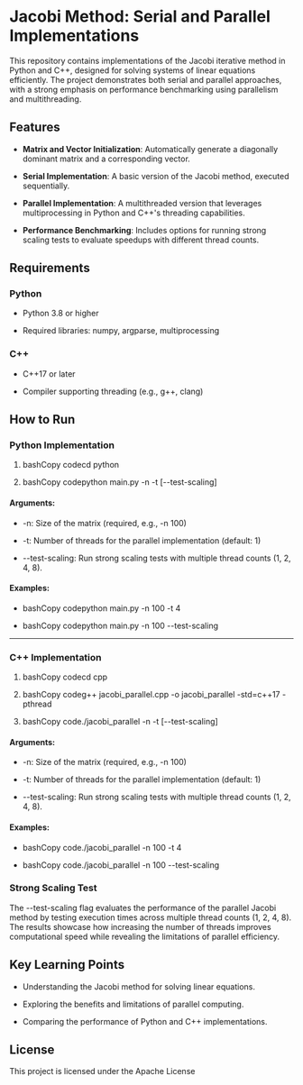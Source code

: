 Jacobi Method: Serial and Parallel Implementations
==================================================

This repository contains implementations of the Jacobi iterative method in Python and C++, designed for solving systems of linear equations efficiently. The project demonstrates both serial and parallel approaches, with a strong emphasis on performance benchmarking using parallelism and multithreading.

Features
--------

*   **Matrix and Vector Initialization**: Automatically generate a diagonally dominant matrix and a corresponding vector.
    
*   **Serial Implementation**: A basic version of the Jacobi method, executed sequentially.
    
*   **Parallel Implementation**: A multithreaded version that leverages multiprocessing in Python and C++'s threading capabilities.
    
*   **Performance Benchmarking**: Includes options for running strong scaling tests to evaluate speedups with different thread counts.
    

Requirements
------------

### Python

*   Python 3.8 or higher
    
*   Required libraries: numpy, argparse, multiprocessing
    

### C++

*   C++17 or later
    
*   Compiler supporting threading (e.g., g++, clang)
    

How to Run
----------

### Python Implementation

1.  bashCopy codecd python
    
2.  bashCopy codepython main.py -n \-t \[--test-scaling\]
    

#### Arguments:

*   \-n: Size of the matrix (required, e.g., -n 100)
    
*   \-t: Number of threads for the parallel implementation (default: 1)
    
*   \--test-scaling: Run strong scaling tests with multiple thread counts (1, 2, 4, 8).
    

#### Examples:

*   bashCopy codepython main.py -n 100 -t 4
    
*   bashCopy codepython main.py -n 100 --test-scaling
    
----------
### C++ Implementation

1.  bashCopy codecd cpp
    
2.  bashCopy codeg++ jacobi\_parallel.cpp -o jacobi\_parallel -std=c++17 -pthread
    
3.  bashCopy code./jacobi\_parallel -n \-t \[--test-scaling\]
    

#### Arguments:

*   \-n: Size of the matrix (required, e.g., -n 100)
    
*   \-t: Number of threads for the parallel implementation (default: 1)
    
*   \--test-scaling: Run strong scaling tests with multiple thread counts (1, 2, 4, 8).
    

#### Examples:

*   bashCopy code./jacobi\_parallel -n 100 -t 4
    
*   bashCopy code./jacobi\_parallel -n 100 --test-scaling
    

### Strong Scaling Test

The --test-scaling flag evaluates the performance of the parallel Jacobi method by testing execution times across multiple thread counts (1, 2, 4, 8). The results showcase how increasing the number of threads improves computational speed while revealing the limitations of parallel efficiency.


Key Learning Points
-------------------

*   Understanding the Jacobi method for solving linear equations.
    
*   Exploring the benefits and limitations of parallel computing.
    
*   Comparing the performance of Python and C++ implementations.
    

License
-------

This project is licensed under the Apache License